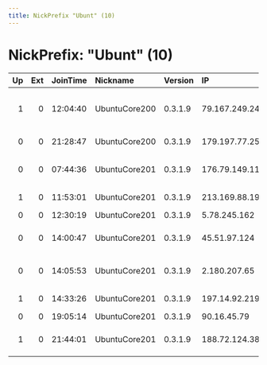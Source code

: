 ```yaml
---
title: NickPrefix "Ubunt" (10)
---
```


# NickPrefix: "Ubunt" (10)

|   Up |   Ext | JoinTime   | Nickname      | Version   | IP             | AS                                       | CC   |   ORp |   Dirp | OS    | Contact   |   eFamMembers |
|-----:|------:|:-----------|:--------------|:----------|:---------------|:-----------------------------------------|:-----|------:|-------:|:------|:----------|--------------:|
|    1 |     0 | 12:04:40   | UbuntuCore200 | 0.3.1.9   | 79.167.249.245 | Vodafone-panafon Hellenic Telecommunicat | gr   | 37328 |      0 | Linux | None      |             1 |
|    0 |     0 | 21:28:47   | UbuntuCore200 | 0.3.1.9   | 179.197.77.255 | Telemar Norte Leste S.A.                 | br   | 33334 |      0 | Linux | None      |             1 |
|    0 |     0 | 07:44:36   | UbuntuCore201 | 0.3.1.9   | 176.79.149.117 | Servicos De Comunicacoes E Multimedia S. | pt   | 37091 |      0 | Linux | None      |             1 |
|    1 |     0 | 11:53:01   | UbuntuCore201 | 0.3.1.9   | 213.169.88.193 | Navigator Online TOV                     | ua   | 45883 |      0 | Linux | None      |             1 |
|    0 |     0 | 12:30:19   | UbuntuCore201 | 0.3.1.9   | 5.78.245.162   | Pars Online PJS                          | ir   | 45685 |      0 | Linux | None      |             1 |
|    0 |     0 | 14:00:47   | UbuntuCore201 | 0.3.1.9   | 45.51.97.124   | Time Warner Cable Internet LLC           | us   | 38187 |      0 | Linux | None      |             1 |
|    0 |     0 | 14:05:53   | UbuntuCore201 | 0.3.1.9   | 2.180.207.65   | Information Technology Company ITC       | ir   | 36443 |      0 | Linux | None      |             1 |
|    1 |     0 | 14:33:26   | UbuntuCore201 | 0.3.1.9   | 197.14.92.219  | Tunisia BackBone AS                      | tn   | 33663 |      0 | Linux | None      |             1 |
|    0 |     0 | 19:05:14   | UbuntuCore201 | 0.3.1.9   | 90.16.45.79    | Orange                                   | fr   | 35427 |      0 | Linux | None      |             1 |
|    1 |     0 | 21:44:01   | UbuntuCore201 | 0.3.1.9   | 188.72.124.38  | Digital Energy Technologies Limited      | de   | 46823 |      0 | Linux | None      |             1 |
